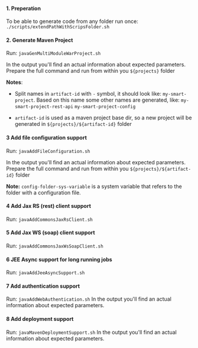 #### 1. Preperation

  To be able to generate code from any folder run once:
    `./scripts/extendPathWithScripsFolder.sh`

#### 2. Generate Maven Project

  Run: `javaGenMultiModuleWarProject.sh`
  
  In the output you'll find an actual information about expected parameters.
  Prepare the full command and run from within you `${projects}` folder

  **Notes**:
  
  - Split names in `artifact-id` with `-` symbol, 
    it should look like: `my-smart-project`. 
    Based on this name some other names are generated, like:
    `my-smart-project-rest-api`
    `my-smart-project-config`
    
  - `artifact-id` is used as a maven project base dir, 
    so a new project will be generated in `${projects}/${artifact-id}` folder
    
#### 3 Add file configuration support

  Run: `javaAddFileConfiguration.sh` 
  
  In the output you'll find an actual information about expected parameters.
  Prepare the full command and run from within you 
  `${projects}/${artifact-id}` folder
  
  **Note:** `config-folder-sys-variable` is a system variable that refers
  to the folder with a configuration file.
  
#### 4 Add Jax RS (rest) client support  

  Run: `javaAddCommonsJaxRsClient.sh` 
  
#### 5 Add Jax WS (soap) client support  

  Run: `javaAddCommonsJaxWsSoapClient.sh`   
  
#### 6 JEE Async support for long running jobs

  Run: `javaAddJeeAsyncSupport.sh`
  
#### 7 Add authentication support

  Run: `javaAddWebAuthentication.sh`
  In the output you'll find an actual information about expected parameters.
  
#### 8 Add deployment support
  
  Run: `javaMavenDeploymentSupport.sh`
  In the output you'll find an actual information about expected parameters.